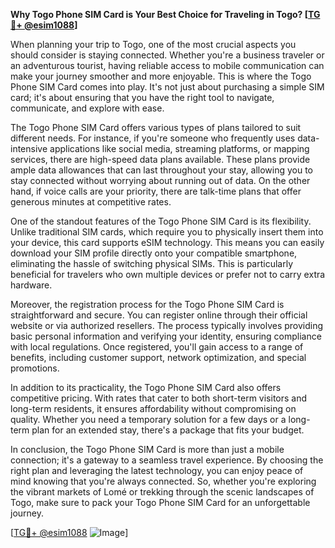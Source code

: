 **Why Togo Phone SIM Card is Your Best Choice for Traveling in Togo? [[TG💪+ @esim1088](https://t.me/s/esim1088)]**

When planning your trip to Togo, one of the most crucial aspects you should consider is staying connected. Whether you're a business traveler or an adventurous tourist, having reliable access to mobile communication can make your journey smoother and more enjoyable. This is where the Togo Phone SIM Card comes into play. It's not just about purchasing a simple SIM card; it's about ensuring that you have the right tool to navigate, communicate, and explore with ease.

The Togo Phone SIM Card offers various types of plans tailored to suit different needs. For instance, if you're someone who frequently uses data-intensive applications like social media, streaming platforms, or mapping services, there are high-speed data plans available. These plans provide ample data allowances that can last throughout your stay, allowing you to stay connected without worrying about running out of data. On the other hand, if voice calls are your priority, there are talk-time plans that offer generous minutes at competitive rates.

One of the standout features of the Togo Phone SIM Card is its flexibility. Unlike traditional SIM cards, which require you to physically insert them into your device, this card supports eSIM technology. This means you can easily download your SIM profile directly onto your compatible smartphone, eliminating the hassle of switching physical SIMs. This is particularly beneficial for travelers who own multiple devices or prefer not to carry extra hardware.

Moreover, the registration process for the Togo Phone SIM Card is straightforward and secure. You can register online through their official website or via authorized resellers. The process typically involves providing basic personal information and verifying your identity, ensuring compliance with local regulations. Once registered, you'll gain access to a range of benefits, including customer support, network optimization, and special promotions.

In addition to its practicality, the Togo Phone SIM Card also offers competitive pricing. With rates that cater to both short-term visitors and long-term residents, it ensures affordability without compromising on quality. Whether you need a temporary solution for a few days or a long-term plan for an extended stay, there's a package that fits your budget.

In conclusion, the Togo Phone SIM Card is more than just a mobile connection; it's a gateway to a seamless travel experience. By choosing the right plan and leveraging the latest technology, you can enjoy peace of mind knowing that you're always connected. So, whether you're exploring the vibrant markets of Lomé or trekking through the scenic landscapes of Togo, make sure to pack your Togo Phone SIM Card for an unforgettable journey. 

[[TG💪+ @esim1088](https://t.me/s/esim1088) ![Image](https://i.postimg.cc/Y0z9fWf4/image.png)]